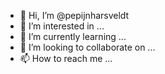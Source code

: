 - 👋 Hi, I’m @pepijnharsveldt
- 👀 I’m interested in ...
- 🌱 I’m currently learning ...
- 💞️ I’m looking to collaborate on ...
- 📫 How to reach me ...

<!---
pepijnharsveldt/pepijnharsveldt is a ✨ special ✨ repository because its `README.md` (this file) appears on your GitHub profile.
You can click the Preview link to take a look at your changes.
--->
